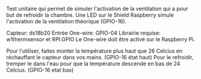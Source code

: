 Test unitaire qui permet de simuler l'activation de la ventilation qui a pour but
de refroidir la chambre. Une LED sur le Shield Raspberry simule l'activation de la
ventilation théorique (GPIO-16).

Capteur: ds18b20
Entrée One-wire: GPIO-04
Librairie requise: w1thermsensor et RPI.GPIO
Le One-wire doit être activé sur le Raspberry Pi.


Pour l'utiliser, faites monter la température plus haut que 26 Celcius en réchauffant le capteur dans vos mains. (GPIO-16 état haut)
Pour le refroidir, tremper le dans l'eau pour que la température descende en bas de 24 Celcius. (GPIO-16 etat bas)
